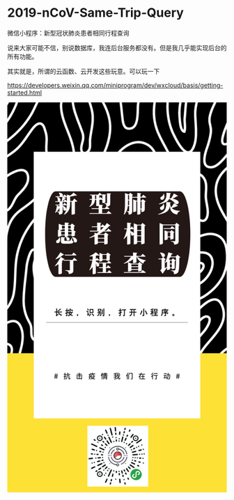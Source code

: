 # 2019-nCoV-Same-Trip-Query
微信小程序：新型冠状肺炎患者相同行程查询

说来大家可能不信，别说数据库，我连后台服务都没有。但是我几乎能实现后台的所有功能。

其实就是，所谓的云函数、云开发这些玩意。可以玩一下

https://developers.weixin.qq.com/miniprogram/dev/wxcloud/basis/getting-started.html

![](./img/png.png)
